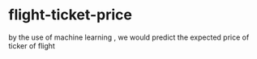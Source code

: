 # flight-ticket-price
by the use of machine learning , we would predict the expected price of ticker of flight
